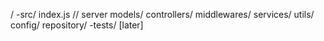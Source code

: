 /
   -src/
      index.js // server
      models/
      controllers/
      middlewares/
      services/
      utils/
      config/
      repository/
    -tests/ [later]